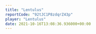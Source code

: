 ```yaml
---
title: "Lentulus"
reportCode: "92tJC1P8zdqrZ43p"
player: "Lentulus"
date: 2021-10-16T13:08:36.936000+00:00
---
```

